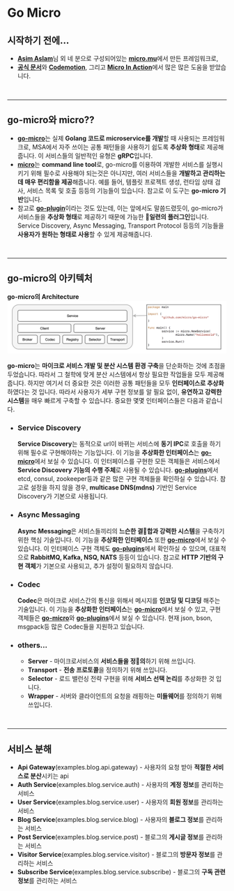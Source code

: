 # **Go Micro**
## **시작하기 전에...**
- [**Asim Aslam**](https://medium.com/@asimaslam)님 외 네 분으로 구성되어있는 [**micro.mu**](https://micro.mu/)에서 만든 프레임워크로, 
- [**공식 문서**](https://dev.micro.mu/)와 [**Codemotion**](https://www.youtube.com/watch?v=OcjMi9cXItY), 그리고 [**Micro In Action**](https://itnext.io/micro-in-action-getting-started-a79916ae3cac)에서 많은 많은 도움을 받았습니다.

<br>

---
## **go-micro와 micro??**
- [**go-micro**](https://github.com/micro/go-micro)는 실제 **Golang 코드로 microservice를 개발**할 때 사용되는 프레임워크로, MSA에서 자주 쓰이는 공통 패턴들을 사용하기 쉽도록 **추상화 형태**로 제공해줍니다. 이 서비스들의 일반적인 유형은 **gRPC**입니다. 
- [**micro**](https://github.com/micro/micro)는 **command line tool**로, go-micro를 이용하여 개발한 서비스를 실행시키기 위해 필수로 사용해야 되는것은 아니지만, 여러 서비스들을 **개발하고 관리하는데 매우 편리함을 제공**해줍니다. 예를 들어, 템플릿 프로젝트 생성, 런타임 상태 검사, 서비스 목록 및 호출 등등의 기능들이 있습니다. 참고로 이 도구는 **go-micro 기반**입니다.
- 참고로 [**go-plugin**](https://github.com/micro/go-plugins)이라는 것도 있는데, 이는 앞에서도 말씀드렸듯이, go-micro가 서비스들을 **추상화 형태**로 제공하기 때문에 가능한 **일련의 플러그인**입니다. Service Discovery, Async Messaging, Transport Protocol 등등의 기능들을 **사용자가 원하는 형태로 사용**할 수 있게 제공해줍니다.


<br>

---
## **go-micro의 아키텍처**
**go-micro의 Architecture**
![Architecture](./Architecture.png)

**go-micro**는 **마이크로 서비스 개발 및 분산 시스템 환경 구축**을 단순화하는 것에 초점을 두었습니다. 따라서 그 철학에 맞게 분산 시스템에서 항상 필요한 작업들을 모두 제공해줍니다. 하지만 여기서 더 중요한 것은 이러한 공통 패턴들을 모두 **인터페이스로 추상화**하였다는 것 입니다. 따라서 사용자가 세부 구현 정보를 알 필요 없이, **유연하고 강력한 시스템**을 매우 빠르게 구축할 수 있습니다. 중요한 몇몇 인터페이스들은 다음과 같습니다.

- ### **Service Discovery**
    **Service Discovery**는 동적으로 url이 바뀌는 서비스에 **동기 IPC**로 호출을 하기 위해 필수로 구현해야하는 기능입니다. 이 기능을 **추상화한 인터페이스**는 [**go-micro**](https://github.com/micro/go-micro/blob/master/registry/registry.go#L20)에서 보실 수 있습니다. 이 인터페이스를 구현한 모든 객체들은 서비스에서 **Service Discovery 기능의 수행 주체**로 사용될 수 있습니다. [**go-plugins**](https://github.com/micro/go-plugins/tree/master/registry)에서 etcd, consul, zookeeper등과 같은 많은 구현 객체들을 확인하실 수 있습니다. 참고로 설정을 하지 않을 경우, **multicase DNS(mdns)** 기반인 Service Discovery가 기본으로 사용됩니다.

- ### **Async Messaging**
    **Async Messaging**은 서비스들끼리의 **느슨한 결합과 강력한 시스템**을 구축하기 위한 핵심 기술입니다. 이 기능을 **추상화한 인터페이스** 또한 [**go-micro**](https://github.com/micro/go-micro/blob/master/broker/broker.go#L5)에서 보실 수 있습니다. 이 인터페이스 구현 객체도 [**go-plugins**](https://github.com/micro/go-plugins/tree/master/broker)에서 확인하실 수 있으며, 대표적으로 **RabbitMQ, Kafka, NSQ, NATS** 등등이 있습니다. 참고로 **HTTP 기반의 구현 객체**가 기본으로 사용되고, 추가 설정이 필요하지 않습니다.

- ### **Codec**
    **Codec**은 마이크로 서비스간의 통신을 위해서 메시지를 **인코딩 및 디코딩** 해주는 기술입니다. 이 기능을 **추상화한 인터페이스**는 [**go-micro**](https://github.com/micro/go-micro/blob/master/codec/codec.go#L30)에서 보실 수 있고, 구현 객체들은 [**go-micro**](https://github.com/micro/go-micro/tree/master/codec)와 [**go-plugins**](https://github.com/micro/go-plugins/tree/master/codec)에서 보실 수 있습니다. 현재 json, bson, msgpack등 많은 Codec들을 지원하고 있습니다.

- ### **others...**
    - **Server** - 마이크로서비스의 **서비스들을 정의**하기 위해 쓰입니다.
    - **Transport** - **전송 프로토콜**을 정의하기 위해 쓰입니다.
    - **Selector** - 로드 밸런싱 전략 구현을 위해 **서비스 선택 논리**를 추상화한 것 입니다.
    - **Wrapper** - 서버와 클라이언트의 요청을 래핑하는 **미들웨어**를 정의하기 위해 쓰입니다.

<br>

---
## **서비스 분해**
- **Api Gateway**(examples.blog.api.gateway) - 사용자의 요청 받아 **적절한 서비스로 분산**시키는 api
- **Auth Service**(examples.blog.service.auth) - 사용자의 **계정 정보**를 관리하는 서비스
- **User Service**(examples.blog.service.user) - 사용자의 **회원 정보**를 관리하는 서비스
- **Blog Service**(examples.blog.service.blog) - 사용자의 **블로그 정보**를 관리하는 서비스
- **Post Service**(examples.blog.service.post) - 블로그의 **게시글 정보**를 관리하는 서비스
- **Visitor Service**(examples.blog.service.visitor) - 블로그의 **방문자 정보**를 관리하는 서비스
- **Subscribe Service**(examples.blog.service.subscribe) - 블로그의 **구독 관련 정보**를 관리하는 서비스
